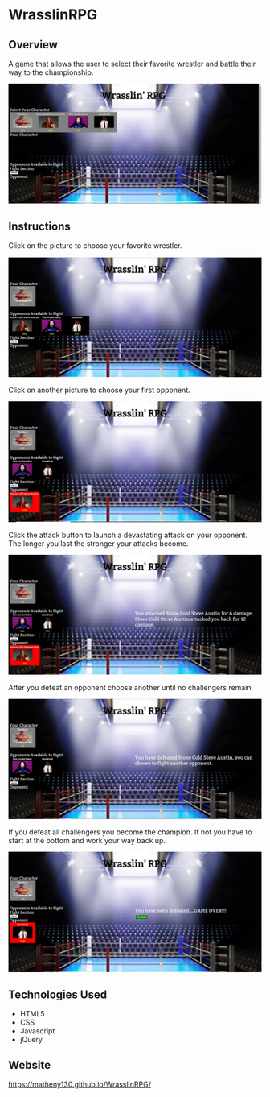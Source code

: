 # WrasslinRPG

## Overview

A game that allows the user to select their favorite wrestler and battle their way to the championship.

![Start](./assets/images/start.jpg)

## Instructions

Click on the picture to choose your favorite wrestler.

![Choose a fighter](./assets/images/fighter.jpg)

Click on another picture to choose your first opponent.

![Choose an opponent](./assets/images/opponent.jpg)

Click the attack button to launch a devastating attack on your opponent. The longer you last the stronger your attacks become.

![Fight!](./assets/images/fight.jpg)

After you defeat an opponent choose another until no challengers remain

![Win](./assets/images/win.jpg)

If you defeat all challengers you become the champion. If not you have to start at the bottom and work your way back up.

![Loss](./assets/images/over.jpg)


## Technologies Used

* HTML5
* CSS
* Javascript
* jQuery

## Website

https://matheny130.github.io/WrasslinRPG/